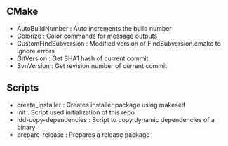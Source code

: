 
## CMake

- AutoBuildNumber       : Auto increments the build number
- Colorize              : Color commands for message outputs
- CustomFindSubversion  : Modified version of FindSubversion.cmake to ignore errors
- GitVersion            : Get SHA1 hash of current commit
- SvnVersion            : Get revision number of current commit

## Scripts

- create_installer      : Creates installer package using makeself
- init                  : Script used initialization of this repo
- ldd-copy-dependencies : Script to copy dynamic dependencies of a binary
- prepare-release       : Prepares a release package